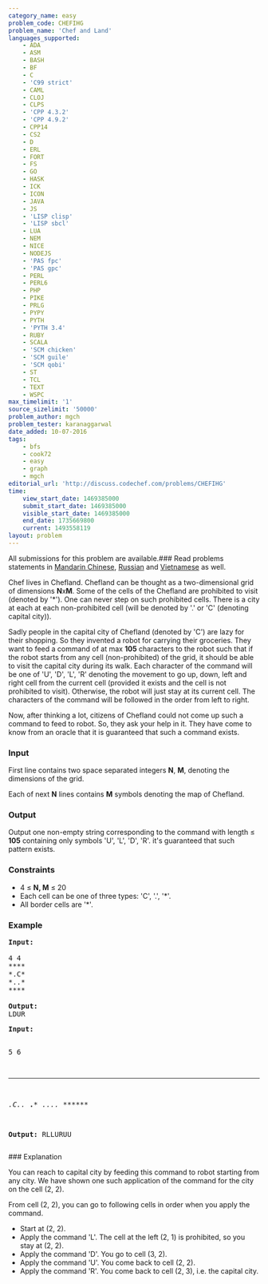 ```yaml
---
category_name: easy
problem_code: CHEFIHG
problem_name: 'Chef and Land'
languages_supported:
    - ADA
    - ASM
    - BASH
    - BF
    - C
    - 'C99 strict'
    - CAML
    - CLOJ
    - CLPS
    - 'CPP 4.3.2'
    - 'CPP 4.9.2'
    - CPP14
    - CS2
    - D
    - ERL
    - FORT
    - FS
    - GO
    - HASK
    - ICK
    - ICON
    - JAVA
    - JS
    - 'LISP clisp'
    - 'LISP sbcl'
    - LUA
    - NEM
    - NICE
    - NODEJS
    - 'PAS fpc'
    - 'PAS gpc'
    - PERL
    - PERL6
    - PHP
    - PIKE
    - PRLG
    - PYPY
    - PYTH
    - 'PYTH 3.4'
    - RUBY
    - SCALA
    - 'SCM chicken'
    - 'SCM guile'
    - 'SCM qobi'
    - ST
    - TCL
    - TEXT
    - WSPC
max_timelimit: '1'
source_sizelimit: '50000'
problem_author: mgch
problem_tester: karanaggarwal
date_added: 10-07-2016
tags:
    - bfs
    - cook72
    - easy
    - graph
    - mgch
editorial_url: 'http://discuss.codechef.com/problems/CHEFIHG'
time:
    view_start_date: 1469385000
    submit_start_date: 1469385000
    visible_start_date: 1469385000
    end_date: 1735669800
    current: 1493558119
layout: problem
---
```

All submissions for this problem are available.###  Read problems statements in [Mandarin Chinese](http://www.codechef.com/download/translated/COOK72/mandarin/CHEFIHG.pdf), [Russian](http://www.codechef.com/download/translated/COOK72/russian/CHEFIHG.pdf) and [Vietnamese](http://www.codechef.com/download/translated/COOK72/vietnamese/CHEFIHG.pdf) as well.

Chef lives in Chefland. Chefland can be thought as a two-dimensional grid of dimensions **N**x**M**. Some of the cells of the Chefland are prohibited to visit (denoted by '\*'). One can never step on such prohibited cells. There is a city at each at each non-prohibited cell (will be denoted by '.' or 'C' (denoting capital city)).

Sadly people in the capital city of Chefland (denoted by 'C') are lazy for their shopping. So they invented a robot for carrying their groceries. They want to feed a command of at max **105** characters to the robot such that if the robot starts from any cell (non-prohibited) of the grid, it should be able to visit the capital city during its walk. Each character of the command will be one of 'U', 'D', 'L', 'R' denoting the movement to go up, down, left and right cell from the current cell (provided it exists and the cell is not prohibited to visit). Otherwise, the robot will just stay at its current cell. The characters of the command will be followed in the order from left to right.

Now, after thinking a lot, citizens of Chefland could not come up such a command to feed to robot. So, they ask your help in it. They have come to know from an oracle that it is guaranteed that such a command exists.

### Input

First line contains two space separated integers **N**, **M**, denoting the dimensions of the grid.

Each of next **N** lines contains **M** symbols denoting the map of Chefland.

### Output

Output one non-empty string corresponding to the command with length ≤ **105** containing only symbols 'U', 'L', 'D', 'R'. it's guaranteed that such pattern exists.

### Constraints

- 4 ≤ **N, M** ≤ 20
- Each cell can be one of three types: 'C', '.', '\*'.
- All border cells are '\*'.

### Example

<pre><b>Input:</b>
<tt>
4 4
****
*.C*
*..*
****
</tt>
<b>Output:</b>
LDUR
</pre><pre><b>Input:</b>
<tt>5 6
******
*.C..*
**.***
*....*
******</tt>

<b>Output:</b>
RLLURUU
</pre>### Explanation

You can reach to capital city by feeding this command to robot starting from any city. We have shown one such application of the command for the city on the cell (2, 2).

From cell (2, 2), you can go to following cells in order when you apply the command.

- Start at (2, 2).
- Apply the command 'L'. The cell at the left (2, 1) is prohibited, so you stay at (2, 2).
- Apply the command 'D'. You go to cell (3, 2).
- Apply the command 'U'. You come back to cell (2, 2).
- Apply the command 'R'. You come back to cell (2, 3), i.e. the capital city.

